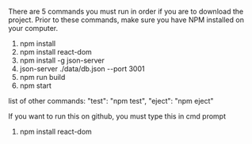 There are 5 commands you must run in order if you are to download the project.
Prior to these commands, make sure you have NPM installed on your computer.

1. npm install
2. npm install react-dom
3. npm install -g json-server
4. json-server ./data/db.json --port 3001
5. npm run build
6. npm start


list of other commands:
"test":     "npm test",
"eject":    "npm eject"

If you want to run this on github,
you must type this in cmd prompt
1. npm install react-dom
